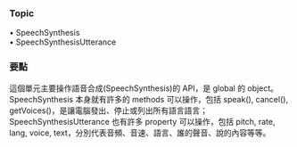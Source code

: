 ### Topic ###
• SpeechSynthesis  
• SpeechSynthesisUtterance  

### 要點 ###
這個單元主要操作語音合成(SpeechSynthesis)的 API，是 global 的 object。
SpeechSynthesis 本身就有許多的 methods 可以操作，包括 speak(), cancel(), getVoices()，是讓電腦發出、停止或列出所有語言語言；SpeechSynthesisUtterance 也有許多 property 可以操作，包括 pitch, rate, lang, voice, text，分別代表音頻、音速、語言、誰的聲音、說的內容等等。
